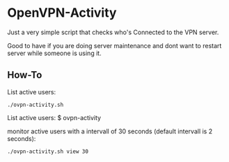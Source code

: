 # OpenVPN-Activity
Just a very simple script that checks who's Connected to the VPN server. 

Good to have if you are doing server maintenance and dont want to restart server while someone is using it.

## How-To

List active users:
```
./ovpn-activity.sh 
```

List active users:
$ ovpn-activity 

monitor active users with a intervall of 30 seconds (default intervall is 2 seconds):
```
./ovpn-activity.sh view 30
```
